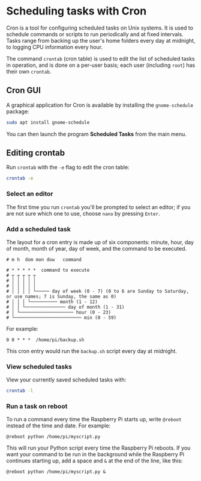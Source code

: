 # Scheduling tasks with Cron

Cron is a tool for configuring scheduled tasks on Unix systems. It is used to schedule commands or scripts to run periodically and at fixed intervals. Tasks range from backing up the user's home folders every day at midnight, to logging CPU information every hour.

The command `crontab` (cron table) is used to edit the list of scheduled tasks in operation, and is done on a per-user basis; each user (including `root`) has their own `crontab`.

## Cron GUI

A graphical application for Cron is available by installing the `gnome-schedule` package:

```bash
sudo apt install gnome-schedule
```

You can then launch the program **Scheduled Tasks** from the main menu.

## Editing crontab

Run `crontab` with the `-e` flag to edit the cron table:

```bash
crontab -e
```

### Select an editor

The first time you run `crontab` you'll be prompted to select an editor; if you are not sure which one to use, choose `nano` by pressing `Enter`.

### Add a scheduled task

The layout for a cron entry is made up of six components: minute, hour, day of month, month of year, day of week, and the command to be executed.

```
# m h  dom mon dow   command
```

```
# * * * * *  command to execute
# ┬ ┬ ┬ ┬ ┬
# │ │ │ │ │
# │ │ │ │ │
# │ │ │ │ └───── day of week (0 - 7) (0 to 6 are Sunday to Saturday, or use names; 7 is Sunday, the same as 0)
# │ │ │ └────────── month (1 - 12)
# │ │ └─────────────── day of month (1 - 31)
# │ └──────────────────── hour (0 - 23)
# └───────────────────────── min (0 - 59)
```

For example:

```
0 0 * * *  /home/pi/backup.sh
```

This cron entry would run the `backup.sh` script every day at midnight.

### View scheduled tasks

View your currently saved scheduled tasks with:

```bash
crontab -l
````

### Run a task on reboot

To run a command every time the Raspberry Pi starts up, write `@reboot` instead of the time and date. For example:

```
@reboot python /home/pi/myscript.py
```

This will run your Python script every time the Raspberry Pi reboots. If you want your command to be run in the background while the Raspberry Pi continues starting up, add a space and `&` at the end of the line, like this:

```
@reboot python /home/pi/myscript.py &
```
